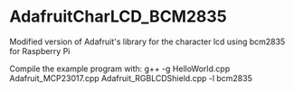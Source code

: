 # AdafruitCharLCD_BCM2835
Modified version of Adafruit's library for the character lcd using bcm2835 for Raspberry Pi

Compile the example program with:
g++ -g HelloWorld.cpp Adafruit_MCP23017.cpp Adafruit_RGBLCDShield.cpp -l bcm2835

